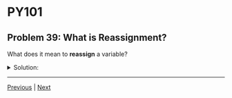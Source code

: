# PY101
## Problem 39: What is Reassignment?

What does it mean to **reassign** a variable?

<details>
<summary>Solution:</summary>

To reassign a variable means to change what object the variable points to. When you reassign a variable, you're making it reference a different value or object in memory.

For example:
```python
x = 5      # x points to the integer 5
x = 10     # x is reassigned to point to the integer 10
```

</details>

---

[Previous](038.md) | [Next](040.md)


